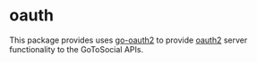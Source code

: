 # oauth

This package provides uses [go-oauth2](https://github.com/go-oauth2/oauth2) to provide [oauth2](https://www.oauth.com/) server functionality to the GoToSocial APIs.
